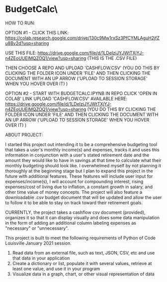 # BudgetCalc\

HOW TO RUN: 

OPTION #1 - CLICK THIS LINK: https://colab.research.google.com/drive/130c9Mw1rxSz3PfCYMLAguH2jfZu8Bv2d?usp=sharing

USE THIS FILE: https://drive.google.com/file/d/1LDeIziJYJWtTXjYJ-n4ZEoUUEIMQZOQ1/view?usp=sharing (THIS IS THE .CSV FILE)

THEN CHOOSE A REPO AND UPLOAD 'CASHFLOW.CSV' (YOU DO THIS BY CLICKING THE FOLDER ICON UNDER 'FILE' AND THEN CLICKING THE DOCUMENT WITH AN UP ARROW ('UPLOAD TO SESSION STORAGE' WHEN YOU HOVER OVER IT) )

OPTION #2 - START WITH BUDGETCALC.IPYNB IN REPO
CLICK 'OPEN IN COLAB' LINK
UPLOAD 'CASHFLOW.CSV' AVAILABLE HERE: https://drive.google.com/file/d/1LDeIziJYJWtTXjYJ-n4ZEoUUEIMQZOQ1/view?usp=sharing
(YOU DO THIS BY CLICKING THE FOLDER ICON UNDER 'FILE' AND THEN CLICKING THE DOCUMENT WITH AN UP ARROW ('UPLOAD TO SESSION STORAGE' WHEN YOU HOVER OVER IT) )

ABOUT PROJECT:

I started this project out intending it to be a comprehensive budgeting tool that takes a user's monthly income(s) and expenses, tracks it and uses this information in conjunction with a user's stated retirement date and the amount they would like to have in savings at that time to calculate what their monthly budgeting should look like. I overwhelmed myself by not planning it thoroughly at the beginning stage but I plan to expand this project in the future with additional features. These features will include user input for expenses/income(s), I will account for compounding interest, rising expenses/cost of living due to inflation, a constant growth in salary, and other time value of money concepts. The project will also feature a downloadable .csv budget document that will be updated and allow the user to follow it to be able to stay on track toward their retirement goals.

CURRENTLY, the project takes a cashflow csv document (provided), organizes it so that it can display visually and does some data manipulation in the form of adding an additional column labeling expenses as "necessary" or "unnecessary".

This project is built to meet the following requirements of Python of Code Louisville January 2021 session. 

1. Read data from an external file, such as text, JSON, CSV, etc and use that data in your application
2. Create a dictionary or list, populate it with several values, retrieve at least one value, and use it in your program
3. Visualize data in a graph, chart, or other visual representation of data

